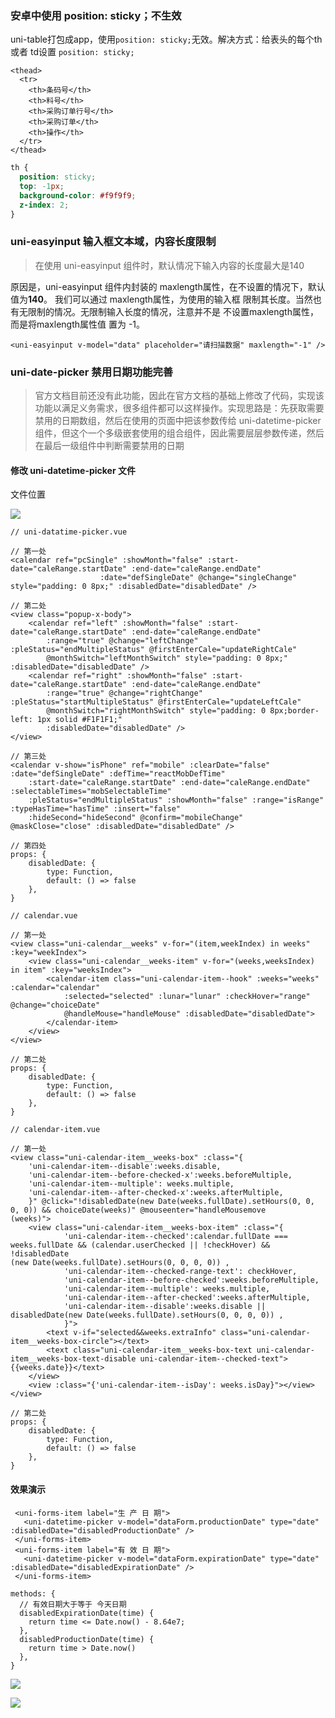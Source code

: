 ### 安卓中使用 position: sticky；不生效

uni-table打包成app，使用`position: sticky;`无效。解决方式：给表头的每个th 或者 td设置 `position: sticky;`

```vue
<thead>
  <tr>
    <th>条码号</th>
    <th>料号</th>
    <th>采购订单行号</th>
    <th>采购订单</th>
    <th>操作</th>
  </tr>
</thead>
```

```css
th {
  position: sticky;
  top: -1px;
  background-color: #f9f9f9;
  z-index: 2;
}
```

### uni-easyinput 输入框文本域，内容长度限制

> 在使用 uni-easyinput 组件时，默认情况下输入内容的长度最大是140

原因是，uni-easyinput 组件内封装的 maxlength属性，在不设置的情况下，默认值为**140**。
我们可以通过 maxlength属性，为使用的输入框 限制其长度。当然也有无限制的情况。无限制输入长度的情况，注意并不是 不设置maxlength属性，而是将maxlength属性值 置为 -1。

```vue
<uni-easyinput v-model="data" placeholder="请扫描数据" maxlength="-1" />
```

### uni-date-picker 禁用日期功能完善

> 官方文档目前还没有此功能，因此在官方文档的基础上修改了代码，实现该功能以满足义务需求，很多组件都可以这样操作。实现思路是：先获取需要禁用的日期数组，然后在使用的页面中把该参数传给 uni-datetime-picker 组件，但这个一个多级嵌套使用的组合组件，因此需要层层参数传递，然后在最后一级组件中判断需要禁用的日期

#### 修改 uni-datetime-picker 文件

文件位置

![](.\images\uni-datatime-picker修改文件位置.jpg)

```vue
// uni-datatime-picker.vue

// 第一处
<calendar ref="pcSingle" :showMonth="false" :start-date="caleRange.startDate" :end-date="caleRange.endDate"
					:date="defSingleDate" @change="singleChange" style="padding: 0 8px;" :disabledDate="disabledDate" />

// 第二处
<view class="popup-x-body">
	<calendar ref="left" :showMonth="false" :start-date="caleRange.startDate" :end-date="caleRange.endDate"
		:range="true" @change="leftChange" :pleStatus="endMultipleStatus" @firstEnterCale="updateRightCale"
		@monthSwitch="leftMonthSwitch" style="padding: 0 8px;" :disabledDate="disabledDate" />
	<calendar ref="right" :showMonth="false" :start-date="caleRange.startDate" :end-date="caleRange.endDate"
		:range="true" @change="rightChange" :pleStatus="startMultipleStatus" @firstEnterCale="updateLeftCale"
		@monthSwitch="rightMonthSwitch" style="padding: 0 8px;border-left: 1px solid #F1F1F1;"
		:disabledDate="disabledDate" />
</view>

// 第三处
<calendar v-show="isPhone" ref="mobile" :clearDate="false" :date="defSingleDate" :defTime="reactMobDefTime"
	:start-date="caleRange.startDate" :end-date="caleRange.endDate" :selectableTimes="mobSelectableTime"
	:pleStatus="endMultipleStatus" :showMonth="false" :range="isRange" :typeHasTime="hasTime" :insert="false"
	:hideSecond="hideSecond" @confirm="mobileChange" @maskClose="close" :disabledDate="disabledDate" />

// 第四处
props: {
	disabledDate: {
		type: Function,
		default: () => false
	},
}
```

```vue
// calendar.vue

// 第一处
<view class="uni-calendar__weeks" v-for="(item,weekIndex) in weeks" :key="weekIndex">
	<view class="uni-calendar__weeks-item" v-for="(weeks,weeksIndex) in item" :key="weeksIndex">
		<calendar-item class="uni-calendar-item--hook" :weeks="weeks" :calendar="calendar"
			:selected="selected" :lunar="lunar" :checkHover="range" @change="choiceDate"
			@handleMouse="handleMouse" :disabledDate="disabledDate">
		</calendar-item>
	</view>
</view>

// 第二处
props: {
	disabledDate: {
		type: Function,
		default: () => false
	},
}
```

```vue
// calendar-item.vue

// 第一处
<view class="uni-calendar-item__weeks-box" :class="{
	'uni-calendar-item--disable':weeks.disable,
	'uni-calendar-item--before-checked-x':weeks.beforeMultiple,
	'uni-calendar-item--multiple': weeks.multiple,
	'uni-calendar-item--after-checked-x':weeks.afterMultiple,
	}" @click="!disabledDate(new Date(weeks.fullDate).setHours(0, 0, 0, 0)) && choiceDate(weeks)" @mouseenter="handleMousemove
(weeks)">
	<view class="uni-calendar-item__weeks-box-item" :class="{
			'uni-calendar-item--checked':calendar.fullDate === weeks.fullDate && (calendar.userChecked || !checkHover) && !disabledDate
(new Date(weeks.fullDate).setHours(0, 0, 0, 0)) ,
			'uni-calendar-item--checked-range-text': checkHover,
			'uni-calendar-item--before-checked':weeks.beforeMultiple,
			'uni-calendar-item--multiple': weeks.multiple,
			'uni-calendar-item--after-checked':weeks.afterMultiple,
			'uni-calendar-item--disable':weeks.disable || disabledDate(new Date(weeks.fullDate).setHours(0, 0, 0, 0)) ,
			}">
		<text v-if="selected&&weeks.extraInfo" class="uni-calendar-item__weeks-box-circle"></text>
		<text class="uni-calendar-item__weeks-box-text uni-calendar-item__weeks-box-text-disable uni-calendar-item--checked-text">
{{weeks.date}}</text>
	</view>
	<view :class="{'uni-calendar-item--isDay': weeks.isDay}"></view>
</view>

// 第二处
props: {
	disabledDate: {
		type: Function,
		default: () => false
	},
}
```

#### 效果演示

```vue
 <uni-forms-item label="生 产 日 期">
   <uni-datetime-picker v-model="dataForm.productionDate" type="date" :disabledDate="disabledProductionDate" />
 </uni-forms-item>
 <uni-forms-item label="有 效 日 期">
   <uni-datetime-picker v-model="dataForm.expirationDate" type="date" :disabledDate="disabledExpirationDate" />
 </uni-forms-item>

methods: {
  // 有效日期大于等于 今天日期
  disabledExpirationDate(time) {
    return time <= Date.now() - 8.64e7;
  },
  disabledProductionDate(time) {
    return time > Date.now()
  },
}
```

![](.\images\uni-datatime-picker修改效果图1.jpg)

![](.\images\uni-datatime-picker修改效果图2.jpg)


